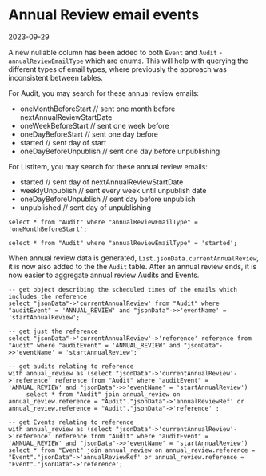 # Annual Review email events

2023-09-29

A new nullable column has been added to both `Event` and `Audit` - `annualReviewEmailType` which are enums. This will help with querying the different types of email types, where previously the approach was inconsistent between tables.

For Audit, you may search for these annual review emails:
- oneMonthBeforeStart // sent one month before nextAnnualReviewStartDate
- oneWeekBeforeStart // sent one week before
- oneDayBeforeStart  // sent one day before
- started // sent day of start
- oneDayBeforeUnpublish // sent one day before unpublishing

For ListItem, you may search for these annual review emails:
- started // sent day of nextAnnualReviewStartDate
- weeklyUnpublish // sent every week until unpublish date
- oneDayBeforeUnpublish // sent day before unpublish
- unpublished // sent day of unpublishing


```postgresql
select * from "Audit" where "annualReviewEmailType" = 'oneMonthBeforeStart';
```

```postgresql
select * from "Audit" where "annualReviewEmailType" = 'started';
```

When annual review data is generated, `List.jsonData.currentAnnualReview`, it is now also added to the the `Audit` table. After an annual review ends, it is now easier to aggregate annual review Audits and Events.

```postgresql
-- get object describing the scheduled times of the emails which includes the reference
select "jsonData"->'currentAnnualReview' from "Audit" where "auditEvent" = 'ANNUAL_REVIEW' and "jsonData"->>'eventName' = 'startAnnualReview';

-- get just the reference
select "jsonData"->'currentAnnualReview'->'reference' reference from "Audit" where "auditEvent" = 'ANNUAL_REVIEW' and "jsonData"->>'eventName' = 'startAnnualReview';

-- get audits relating to reference
with annual_review as (select "jsonData"->'currentAnnualReview'->'reference' reference from "Audit" where "auditEvent" = 'ANNUAL_REVIEW' and "jsonData"->>'eventName' = 'startAnnualReview')
     select * from "Audit" join annual_review on annual_review.reference = "Audit"."jsonData"->'annualReviewRef' or annual_review.reference = "Audit"."jsonData"->'reference' ;

-- get Events relating to reference
with annual_review as (select "jsonData"->'currentAnnualReview'->'reference' reference from "Audit" where "auditEvent" = 'ANNUAL_REVIEW' and "jsonData"->>'eventName' = 'startAnnualReview')
select * from "Event" join annual_review on annual_review.reference = "Event"."jsonData"->'annualReviewRef' or annual_review.reference = "Event"."jsonData"->'reference';
```

